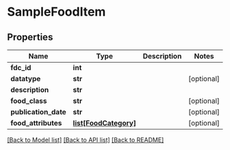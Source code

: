 # SampleFoodItem

## Properties
Name | Type | Description | Notes
------------ | ------------- | ------------- | -------------
**fdc_id** | **int** |  | 
**datatype** | **str** |  | [optional] 
**description** | **str** |  | 
**food_class** | **str** |  | [optional] 
**publication_date** | **str** |  | [optional] 
**food_attributes** | [**list[FoodCategory]**](FoodCategory.md) |  | [optional] 

[[Back to Model list]](../README.md#documentation-for-models) [[Back to API list]](../README.md#documentation-for-api-endpoints) [[Back to README]](../README.md)

